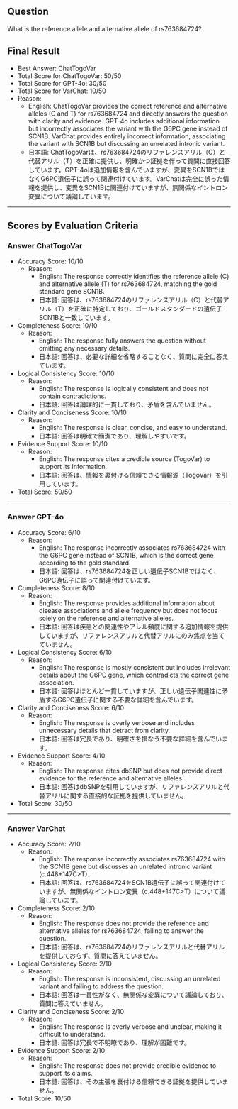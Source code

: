 ## Question

What is the reference allele and alternative allele of rs763684724?

## Final Result

- Best Answer: ChatTogoVar
- Total Score for ChatTogoVar: 50/50
- Total Score for GPT-4o: 30/50
- Total Score for VarChat: 10/50
- Reason:
  - English: ChatTogoVar provides the correct reference and alternative alleles (C and T) for rs763684724 and directly answers the question with clarity and evidence. GPT-4o includes additional information but incorrectly associates the variant with the G6PC gene instead of SCN1B. VarChat provides entirely incorrect information, associating the variant with SCN1B but discussing an unrelated intronic variant.
  - 日本語: ChatTogoVarは、rs763684724のリファレンスアリル（C）と代替アリル（T）を正確に提供し、明確かつ証拠を伴って質問に直接回答しています。GPT-4oは追加情報を含んでいますが、変異をSCN1BではなくG6PC遺伝子に誤って関連付けています。VarChatは完全に誤った情報を提供し、変異をSCN1Bに関連付けていますが、無関係なイントロン変異について議論しています。

---

## Scores by Evaluation Criteria

### Answer ChatTogoVar
- Accuracy Score: 10/10
  - Reason: 
    - English: The response correctly identifies the reference allele (C) and alternative allele (T) for rs763684724, matching the gold standard gene SCN1B.
    - 日本語: 回答は、rs763684724のリファレンスアリル（C）と代替アリル（T）を正確に特定しており、ゴールドスタンダードの遺伝子SCN1Bと一致しています。
- Completeness Score: 10/10
  - Reason: 
    - English: The response fully answers the question without omitting any necessary details.
    - 日本語: 回答は、必要な詳細を省略することなく、質問に完全に答えています。
- Logical Consistency Score: 10/10
  - Reason: 
    - English: The response is logically consistent and does not contain contradictions.
    - 日本語: 回答は論理的に一貫しており、矛盾を含んでいません。
- Clarity and Conciseness Score: 10/10
  - Reason: 
    - English: The response is clear, concise, and easy to understand.
    - 日本語: 回答は明確で簡潔であり、理解しやすいです。
- Evidence Support Score: 10/10
  - Reason: 
    - English: The response cites a credible source (TogoVar) to support its information.
    - 日本語: 回答は、情報を裏付ける信頼できる情報源（TogoVar）を引用しています。
- Total Score: 50/50

---

### Answer GPT-4o
- Accuracy Score: 6/10
  - Reason: 
    - English: The response incorrectly associates rs763684724 with the G6PC gene instead of SCN1B, which is the correct gene according to the gold standard.
    - 日本語: 回答は、rs763684724を正しい遺伝子SCN1Bではなく、G6PC遺伝子に誤って関連付けています。
- Completeness Score: 8/10
  - Reason: 
    - English: The response provides additional information about disease associations and allele frequency but does not focus solely on the reference and alternative alleles.
    - 日本語: 回答は疾患との関連性やアレル頻度に関する追加情報を提供していますが、リファレンスアリルと代替アリルにのみ焦点を当てていません。
- Logical Consistency Score: 6/10
  - Reason: 
    - English: The response is mostly consistent but includes irrelevant details about the G6PC gene, which contradicts the correct gene association.
    - 日本語: 回答はほとんど一貫していますが、正しい遺伝子関連性に矛盾するG6PC遺伝子に関する不要な詳細を含んでいます。
- Clarity and Conciseness Score: 6/10
  - Reason: 
    - English: The response is overly verbose and includes unnecessary details that detract from clarity.
    - 日本語: 回答は冗長であり、明確さを損なう不要な詳細を含んでいます。
- Evidence Support Score: 4/10
  - Reason: 
    - English: The response cites dbSNP but does not provide direct evidence for the reference and alternative alleles.
    - 日本語: 回答はdbSNPを引用していますが、リファレンスアリルと代替アリルに関する直接的な証拠を提供していません。
- Total Score: 30/50

---

### Answer VarChat
- Accuracy Score: 2/10
  - Reason: 
    - English: The response incorrectly associates rs763684724 with the SCN1B gene but discusses an unrelated intronic variant (c.448+147C>T).
    - 日本語: 回答は、rs763684724をSCN1B遺伝子に誤って関連付けていますが、無関係なイントロン変異（c.448+147C>T）について議論しています。
- Completeness Score: 2/10
  - Reason: 
    - English: The response does not provide the reference and alternative alleles for rs763684724, failing to answer the question.
    - 日本語: 回答は、rs763684724のリファレンスアリルと代替アリルを提供しておらず、質問に答えていません。
- Logical Consistency Score: 2/10
  - Reason: 
    - English: The response is inconsistent, discussing an unrelated variant and failing to address the question.
    - 日本語: 回答は一貫性がなく、無関係な変異について議論しており、質問に答えていません。
- Clarity and Conciseness Score: 2/10
  - Reason: 
    - English: The response is overly verbose and unclear, making it difficult to understand.
    - 日本語: 回答は冗長で不明瞭であり、理解が困難です。
- Evidence Support Score: 2/10
  - Reason: 
    - English: The response does not provide credible evidence to support its claims.
    - 日本語: 回答は、その主張を裏付ける信頼できる証拠を提供していません。
- Total Score: 10/50